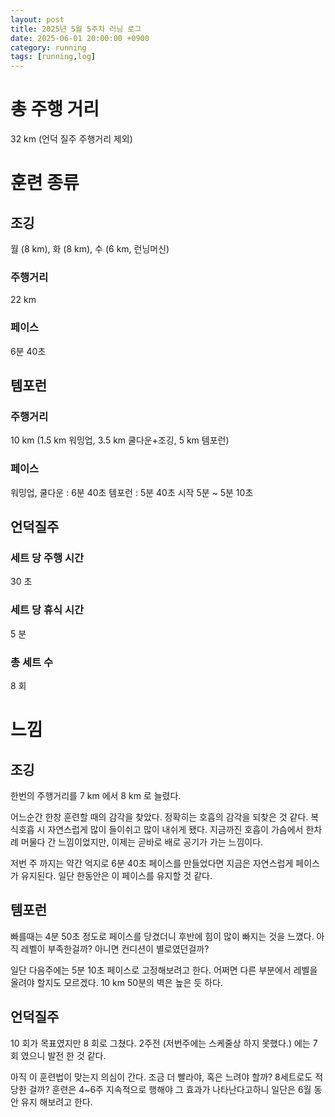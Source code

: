 ```yaml
---
layout: post
title: 2025년 5월 5주차 러닝 로그
date: 2025-06-01 20:00:00 +0900
category: running
tags: [running,log]
---
```


# 총 주행 거리
32 km (언덕 질주 주행거리 제외)


# 훈련 종류
## 조깅
월 (8 km), 화 (8 km), 수 (6 km, 런닝머신)
### 주행거리
22 km
### 페이스
6분 40초


## 템포런
### 주행거리
10 km (1.5 km 워밍업, 3.5 km 쿨다운+조깅, 5 km 템포런)
### 페이스
워밍업, 쿨다운 : 6분 40초
템포런 : 5분 40초 시작 5분 ~ 5분 10초


## 언덕질주
### 세트 당 주행 시간
30 초
### 세트 당 휴식 시간
5 분
### 총 세트 수
8 회


# 느낌
## 조깅
한번의 주행거리를 7 km 에서 8 km 로 늘렸다.

어느순간 한창 훈련할 때의 감각을 찾았다. 정확히는 호흡의 감각을 되찾은 것 같다. 복식호흡 시 자연스럽게 많이 들이쉬고 많이 내쉬게 됐다.
지금까진 호흡이 가슴에서 한차례 머물다 간 느낌이었지만, 이제는 곧바로 배로 공기가 가는 느낌이다.

저번 주 까지는 약간 억지로 6분 40초 페이스를 만들었다면 지금은 자연스럽게 페이스가 유지된다. 일단 한동안은 이 페이스를 유지할 것 같다.


## 템포런
빠를때는 4분 50초 정도로 페이스를 당겼더니 후반에 힘이 많이 빠지는 것을 느꼈다. 아직 레벨이 부족한걸까? 아니면 컨디션이 별로였던걸까? 

일단 다음주에는 5분 10초 페이스로 고정해보려고 한다. 어쩌면 다른 부분에서 레벨을 올려야 할지도 모르겠다. 10 km 50분의 벽은 높은 듯 하다.


## 언덕질주
10 회가 목표였지만 8 회로 그쳤다. 2주전 (저번주에는 스케줄상 하지 못했다.) 에는 7회 였으니 발전 한 것 같다.

아직 이 훈련법이 맞는지 의심이 간다. 조금 더 빨라야, 혹은 느려야 할까? 8세트로도 적당한 걸까? 훈련은 4~6주 지속적으로 행해야 그 효과가 나타난다고하니 일단은 6월 동안 유지 해보려고 한다.